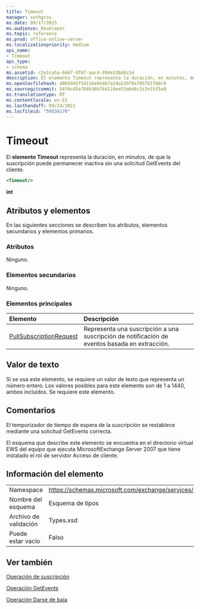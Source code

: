 ```yaml
---
title: Timeout
manager: sethgros
ms.date: 09/17/2015
ms.audience: Developer
ms.topic: reference
ms.prod: office-online-server
ms.localizationpriority: medium
api_name:
- Timeout
api_type:
- schema
ms.assetid: c2e1ca5a-6667-4f6f-aac4-89de33bddc54
description: El elemento Timeout representa la duración, en minutos, de que la suscripción puede permanecer inactiva sin una solicitud GetEvents del cliente.
ms.openlocfilehash: d0b5945f5d116e0ebb7a24a23970e785761fb0c9
ms.sourcegitcommit: 54f6cd5a704b36b76d110ee53a6d6c1c3e15f5a9
ms.translationtype: MT
ms.contentlocale: es-ES
ms.lasthandoff: 09/24/2021
ms.locfileid: "59534170"
---
```

# <a name="timeout"></a>Timeout

El **elemento Timeout** representa la duración, en minutos, de que la suscripción puede permanecer inactiva sin una solicitud GetEvents del cliente. 
  
```xml
<Timeout/>
```

 **int**
## <a name="attributes-and-elements"></a>Atributos y elementos

En las siguientes secciones se describen los atributos, elementos secundarios y elementos primarios.
  
### <a name="attributes"></a>Atributos

Ninguno.
  
### <a name="child-elements"></a>Elementos secundarios

Ninguno.
  
### <a name="parent-elements"></a>Elementos principales

|**Elemento**|**Descripción**|
|:-----|:-----|
|[PullSubscriptionRequest](pullsubscriptionrequest.md) <br/> |Representa una suscripción a una suscripción de notificación de eventos basada en extracción.  <br/> |
   
## <a name="text-value"></a>Valor de texto

Si se usa este elemento, se requiere un valor de texto que representa un número entero. Los valores posibles para este elemento son de 1 a 1440, ambos incluidos. Se requiere este elemento.
  
## <a name="remarks"></a>Comentarios

El temporizador de tiempo de espera de la suscripción se restablece mediante una solicitud GetEvents correcta.
  
El esquema que describe este elemento se encuentra en el directorio virtual EWS del equipo que ejecuta MicrosoftExchange Server 2007 que tiene instalado el rol de servidor Acceso de cliente. 
  
## <a name="element-information"></a>Información del elemento

|||
|:-----|:-----|
|Namespace  <br/> |https://schemas.microsoft.com/exchange/services/2006/types  <br/> |
|Nombre del esquema  <br/> |Esquema de tipos  <br/> |
|Archivo de validación  <br/> |Types.xsd  <br/> |
|Puede estar vacío  <br/> |Falso  <br/> |
   
## <a name="see-also"></a>Ver también



[Operación de suscripción](subscribe-operation.md)
  
[Operación GetEvents](getevents-operation.md)
  
[Operación Darse de baja](unsubscribe-operation.md)

